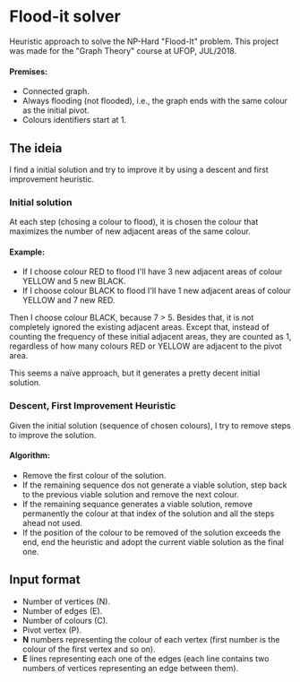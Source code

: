 # Flood-it solver

Heuristic approach to solve the NP-Hard "Flood-It" problem.
This project was made for the "Graph Theory" course at UFOP, JUL/2018.

#### Premises:
- Connected graph.
- Always flooding (not flooded), i.e., the graph ends with the same colour as the initial pivot.
- Colours identifiers start at 1.

## The ideia

I find a initial solution and try to improve it by using a descent and first improvement heuristic.

### Initial solution

At each step (chosing a colour to flood), it is chosen the colour that maximizes the number of new adjacent areas of the same colour.
#### Example: 
- If I choose colour RED to flood I'll have 3 new adjacent areas of colour YELLOW and 5 new BLACK.
- If I choose colour BLACK to flood I'll have 1 new adjacent areas of colour YELLOW and 7 new RED.

Then I choose colour BLACK, because 7 > 5.
Besides that, it is not completely ignored the existing adjacent areas. Except that, instead of counting the frequency of these initial adjacent areas, they are counted as 1, regardless of how many colours RED or YELLOW are adjacent to the pivot area.

This seems a naïve approach, but it generates a pretty decent initial solution.

### Descent, First Improvement Heuristic

Given the initial solution (sequence of chosen colours), I try to remove steps to improve the solution.

#### Algorithm:
- Remove the first colour of the solution.
- If the remaining sequence dos not generate a viable solution, step back to the previous viable solution and remove the next colour.
- If the remaining sequance generates a viable solution, remove permanently the colour at that index of the solution and all the steps ahead not used.
- If the position of the colour to be removed of the solution exceeds the end, end the heuristic and adopt the current viable solution as the final one.

## Input format
- Number of vertices (N).
- Number of edges (E).
- Number of colours (C).
- Pivot vertex (P).
- **N** numbers representing the colour of each vertex (first number is the colour of the first vertex and so on).
- **E** lines representing each one of the edges (each line contains two numbers of vertices representing an edge between them).
